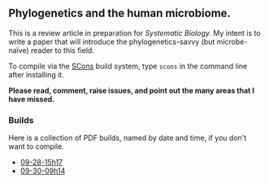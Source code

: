## Phylogenetics and the human microbiome.

This is a review article in preparation for *Systematic Biology.*
My intent is to write a paper that will introduce the phylogenetics-savvy (but microbe-naïve) reader to this field.

To compile via the [SCons](http://www.scons.org/) build system, type `scons` in the command line after installing it.

**Please read, comment, raise issues, and point out the many areas that I have missed.**


### Builds

Here is a collection of PDF builds, named by date and time, if you don't want to compile.

* [09-28-15h17](http://cl.ly/351R3q0h3q2B/sbreview-09-28-15h17.pdf)
* [09-30-09h14](http://cl.ly/0a331C242z43/sbreview-09-30-09h14.pdf)
